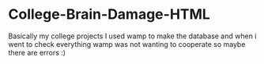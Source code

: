 # College-Brain-Damage-HTML
Basically my college projects
I used wamp to make the database
and when i went to check everything wamp was not wanting to cooperate so maybe there are errors :)
